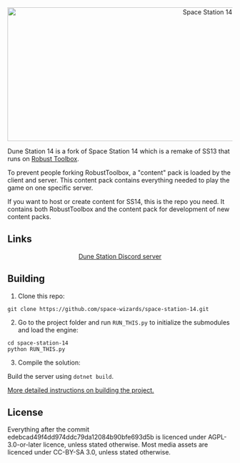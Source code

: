<div class="header" align="center">
<img alt="Space Station 14" width="880" height="300" src="https://raw.githubusercontent.com/space-wizards/asset-dump/de329a7898bb716b9d5ba9a0cd07f38e61f1ed05/github-logo.svg">
</div>

Dune Station 14 is a fork of Space Station 14 which is a remake of SS13 that runs on [Robust Toolbox](https://github.com/space-wizards/RobustToolbox).

To prevent people forking RobustToolbox, a "content" pack is loaded by the client and server. This content pack contains everything needed to play the game on one specific server.

If you want to host or create content for SS14, this is the repo you need. It contains both RobustToolbox and the content pack for development of new content packs.

## Links

<div class="header" align="center">

[Dune Station Discord server](https://discord.gg/bm6kcQkh)

</div>

## Building

1. Clone this repo:
```shell
git clone https://github.com/space-wizards/space-station-14.git
```
2. Go to the project folder and run `RUN_THIS.py` to initialize the submodules and load the engine:
```shell
cd space-station-14
python RUN_THIS.py
```
3. Compile the solution:

Build the server using `dotnet build`.

[More detailed instructions on building the project.](https://docs.spacestation14.com/en/general-development/setup.html)

## License

Everything after the commit edebcad49f4dd974ddc79da12084b90bfe693d5b is licenced under AGPL-3.0-or-later licence, unless stated otherwise.
Most media assets are licenced under CC-BY-SA 3.0, unless stated otherwise.


